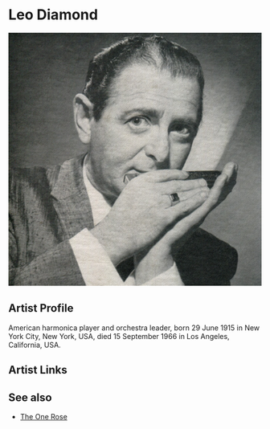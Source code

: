 # Leo Diamond

![](../../assets/artists/Leo_Diamond.png)

## Artist Profile

American harmonica player and orchestra leader, born 29 June 1915 in New York City, New York, USA, died 15 September 1966 in Los Angeles, California, USA.

## Artist Links



## See also

- [The One Rose](The_One_Rose.md)
